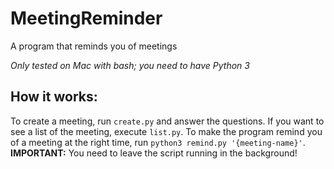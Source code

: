 # MeetingReminder

A program that reminds you of meetings

*Only tested on Mac with bash; you need to have Python 3*

## How it works:

To create a meeting, run ```create.py``` and answer the questions.
If you want to see a list of the meeting, execute ```list.py```.
To make the program remind you of a meeting at the right time, run ```python3 remind.py '{meeting-name}'```.
**IMPORTANT:** You need to leave the script running in the background!
